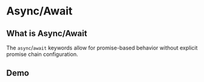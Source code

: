 # Async/Await

## What is Async/Await

The `async`/`await` keywords allow for promise-based behavior without explicit promise chain configuration.

## Demo